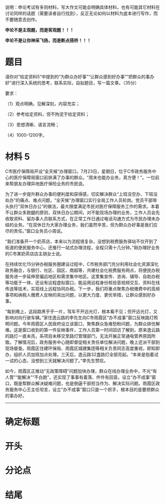 说明：申论考试有多则材料，写大作文可能会明确具体材料，也有可能其它材料在讨论同样的话题（需要读者自行找到），反正无论如何以材料为底本进行写作，而不要随意去创作。

**申论不是主观题，而是客观题！！！**

**申论不是让你神采飞扬，而是断点搭桥！！！**

# 题目

请你对“给定资料5”中提到的“为群众办好事”“让群众感到好办事”“把群众的事办好”进行深入系统的思考，联系实际，自拟题目，写一篇文章。（35分）

要求：

（1）观点明确，见解深刻，内容充实；

（2）参考给定资料，但不拘泥于给定资料；

（3）思想清晰、语言流畅；

（4）1000-1200字。

# 材料 5

C市医疗保障局开设“全天候”办理窗口。7月23日，星期日，位于C市政务服务中心的医疗保障局窗口前排满了办事的群众。“周末也能办业务，真方便！”。一位前来帮朋友办理异地医疗保险业务的市民说。

为了进一步提升群众办事的便利度和获得感，切实解决群众“上班没空办、下班没处办”的痛点、难点问题，“全天候”办理窗口实行全局工作人员轮岗。党员干部带头执行“双休日办公”的做法，最大限度满足市民对医疗保障服务工作的需求。本着不让群众多跑腿的原则，双休日办公期间，对不能现场办理的业务，工作人员会先收取资料、留办事人员联系方式，在正常工作日通过电话沟通方式为市民办理未办结的业务。“在双休日为大家办理业务，我们虽然辛苦，但为群众办好事是我们应尽的责任。”窗口业务员小周说。

“我们准备开一个奶茶店，本来以为流程很复杂，没想到税费服务驿站不仅开到了街道的便民服务中心，还推行一站式办理流程，全程只需十几分钟。”刚办理好业务的C市某奶茶店店主胡女士说。

在持续优化15分钟办税服务圈建设过程中，C市税务部门充分利用社会化资源深化政务融合，与银行、社区、园区、商超等，共建社会化税费服务网点，将便民办税服务进一步延伸至偏远地区和需求集中地区。这里集宣传、咨询、辅导、自助办税等功能于一体，还设有远程虚拟窗口，能运用远程身份核验音视频交互、资料在线传送等技术，实现线上远程协同办税。下一步，我们将重点聚焦办税缴费中的高频事项和纳税人缴费人反映的突出问题，以更大力度、更优举措，让群众感到好办事。

“每到晚上，这段路黑乎乎一片，驾车不开远光灯，根本看不见；但开远光灯，又影响对向行驶车辆。”家住逸云路的李先生向C市雨霞区“办不成事”窗口反映路灯照明问题。今年雨霞区人民政府设立该窗口，聚焦群众急难愁盼问题，为群众排忧解难。这是窗口收到的第一件反映事件，工作人员第一时间回访了解到，原来逸云路的路灯一直未亮，系项目未移交至路灯管理部门，无法开展正常通电管养原因所致。了解情况后，政务服务中心随即督促相关责任单位解决问题，晚上还派干部到现场督查。雨霞区住建环保局、雨霞区城建集团等相关负责同志高度重视，即知即办，组织人员加班加点处理。三天后，逸云路32盏路灯全部亮起。“本来是抱着试一试的心态，没想到三天就解决问题了。”李先生赞叹。

如今，雨霞区正推动“无政策障碍”问题加快办理，群众在线办理业务中，不光“有人管”“能解决”“不白跑”，还实现了事事有着落、件件有回音。设立“办不成事”窗口，既是帮群众解决疑难问题，也是倒逼干部担当作为、解决实际问题。雨霞区政务服务中心王主任坦言，设立“办不成事”窗口只是一个抓手，根本目的是要把群众的事办好。

---

# 确定标题



# 开头



# 分论点



# 结尾